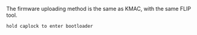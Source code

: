 The firmware uploading method is the same as KMAC, with the same FLIP tool.

`hold caplock to enter bootloader`